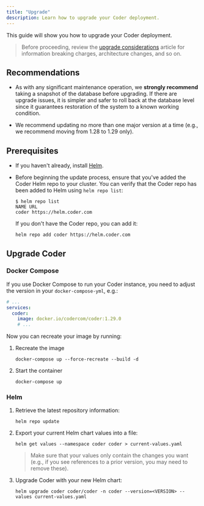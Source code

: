 ```yaml
---
title: "Upgrade"
description: Learn how to upgrade your Coder deployment.
---
```


This guide will show you how to upgrade your Coder deployment.

> Before proceeding, review the [upgrade considerations](considerations.md)
> article for information breaking charges, architecture changes, and so on.

## Recommendations

- As with any significant maintenance operation, we **strongly recommend**
  taking a snapshot of the database before upgrading. If there are upgrade
  issues, it is simpler and safer to roll back at the database level since it
  guarantees restoration of the system to a known working condition.

- We recommend updating no more than one major version at a time (e.g., we
  recommend moving from 1.28 to 1.29 only).

## Prerequisites

- If you haven't already, install [Helm](https://helm.sh/docs/intro/install/).

- Before beginning the update process, ensure that you've added the Coder Helm
  repo to your cluster. You can verify that the Coder repo has been added to
  Helm using `helm repo list`:

  ```console
  $ helm repo list
  NAME URL
  coder https://helm.coder.com
  ```

  If you don't have the Coder repo, you can add it:

  ```console
  helm repo add coder https://helm.coder.com
  ```

## Upgrade Coder

### Docker Compose

If you use Docker Compose to run your Coder instance, you need to adjust the version in your `docker-compose-yml`, e.g.:

```yml
# ...
services:
  coder:
    image: docker.io/codercom/coder:1.29.0
    # ...
```

Now you can recreate your image by running: 

1. Recreate the image
   ```console
   docker-compose up --force-recreate --build -d
   ```

2. Start the container
   ```console
   docker-compose up
   ``` 

### Helm

1. Retrieve the latest repository information:

   ```console
   helm repo update
   ```

1. Export your current Helm chart values into a file:

   ```console
   helm get values --namespace coder coder > current-values.yaml
   ```

   > Make sure that your values only contain the changes you want (e.g., if you
   > see references to a prior version, you may need to remove these).

1. Upgrade Coder with your new Helm chart:

   ```console
   helm upgrade coder coder/coder -n coder --version=<VERSION> --values current-values.yaml
   ```
